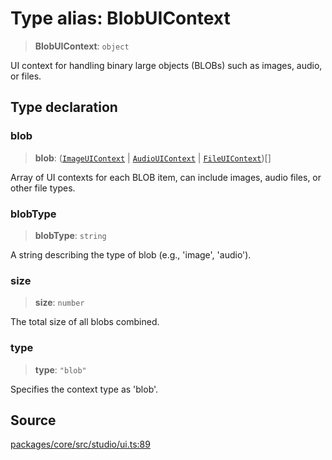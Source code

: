 # Type alias: BlobUIContext

> **BlobUIContext**: `object`

UI context for handling binary large objects (BLOBs) such as images, audio, or files.

## Type declaration

### blob

> **blob**: ([`ImageUIContext`](ImageUIContext.md) \| [`AudioUIContext`](AudioUIContext.md) \| [`FileUIContext`](FileUIContext.md))[]

Array of UI contexts for each BLOB item, can include images, audio files, or other file types.

### blobType

> **blobType**: `string`

A string describing the type of blob (e.g., 'image', 'audio').

### size

> **size**: `number`

The total size of all blobs combined.

### type

> **type**: `"blob"`

Specifies the context type as 'blob'.

## Source

[packages/core/src/studio/ui.ts:89](https://github.com/VictorS67/encre/blob/c09849eb59af073bf23be826a912f2ba4f635f93/packages/core/src/studio/ui.ts#L89)
